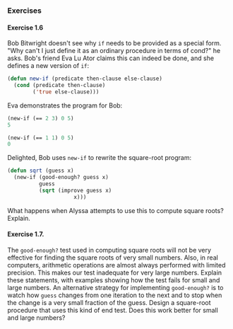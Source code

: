 ### Exercises

#### Exercise 1.6

Bob Bitwright doesn't see why ``if`` needs to be provided as a special form. "Why can't I just define it as an ordinary procedure in terms of cond?" he asks. Bob's friend Eva Lu Ator claims this can indeed be done, and she defines a new version of ``if``:

```lisp
(defun new-if (predicate then-clause else-clause)
  (cond (predicate then-clause)
        ('true else-clause)))
```

Eva demonstrates the program for Bob:

```lisp
(new-if (== 2 3) 0 5)
5

(new-if (== 1 1) 0 5)
0
```

Delighted, Bob uses ``new-if`` to rewrite the square-root program:

```lisp
(defun sqrt (guess x)
  (new-if (good-enough? guess x)
          guess
          (sqrt (improve guess x)
                     x)))
```

What happens when Alyssa attempts to use this to compute square roots? Explain. 

#### Exercise 1.7.

The ``good-enough?`` test used in computing square roots will not be very effective for finding the square roots of very small numbers. Also, in real computers, arithmetic operations are almost always performed with limited precision. This makes our test inadequate for very large numbers. Explain these statements, with examples showing how the test fails for small and large numbers. An alternative strategy for implementing ``good-enough?`` is to watch how ``guess`` changes from one iteration to the next and to stop when the change is a very small fraction of the guess. Design a square-root procedure that uses this kind of end test. Does this work better for small and large numbers? 



